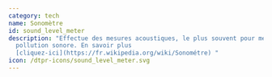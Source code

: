 ```yaml
---
category: tech
name: Sonomètre
id: sound_level_meter
description: "Effectue des mesures acoustiques, le plus souvent pour mesurer la
  pollution sonore. En savoir plus
  [cliquez-ici](https://fr.wikipedia.org/wiki/Sonométre) "
icon: /dtpr-icons/sound_level_meter.svg
---
```

